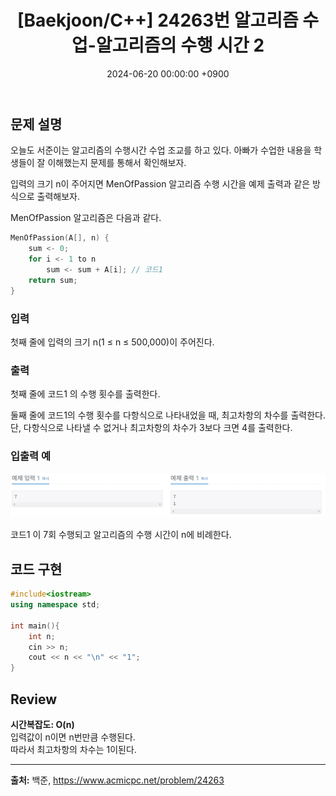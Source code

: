 ﻿---
classes: wide
toc: true
toc_label: "My Table of Contents"
#toc_icon: "cog"
layout: single
title: "[Baekjoon/C++] 24263번 알고리즘 수업-알고리즘의 수행 시간 2"
date: "2024-06-20 00:00:00 +0900"
last_modified_at: "2024-06-20 00:00:00 +0900"
categories:
  - Baekjoon
tags:
  - c++
  - bronze4
  - algorithm
author_profile: true
sidebar:
    nav: docs
---

## 문제 설명
오늘도 서준이는 알고리즘의 수행시간 수업 조교를 하고 있다. 아빠가 수업한 내용을 학생들이 잘 이해했는지 문제를 통해서 확인해보자.

입력의 크기 n이 주어지면 MenOfPassion 알고리즘 수행 시간을 예제 출력과 같은 방식으로 출력해보자.

MenOfPassion 알고리즘은 다음과 같다.

```c++
MenOfPassion(A[], n) {
    sum <- 0;
    for i <- 1 to n
        sum <- sum + A[i]; // 코드1
    return sum;
}
```

### 입력
첫째 줄에 입력의 크기 n(1 ≤ n ≤ 500,000)이 주어진다.

### 출력
첫째 줄에 코드1 의 수행 횟수를 출력한다.

둘째 줄에 코드1의 수행 횟수를 다항식으로 나타내었을 때, 최고차항의 차수를 출력한다. 단, 다항식으로 나타낼 수 없거나 최고차항의 차수가 3보다 크면 4를 출력한다.

### 입출력 예
![problem_ex](/assets/img/24263_ex.png)

코드1 이 7회 수행되고 알고리즘의 수행 시간이 n에 비례한다.


## 코드 구현
```c++
#include<iostream>
using namespace std;

int main(){
    int n;
    cin >> n;
    cout << n << "\n" << "1";
}
```

## Review
**시간복잡도: O(n)**
<br/>입력값이 n이면 n번만큼 수행된다.
<br/>따라서 최고차항의 차수는 1이된다.

---
**출처:** 백준, https://www.acmicpc.net/problem/24263